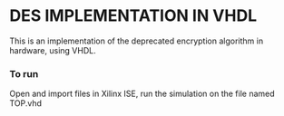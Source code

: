 # DES IMPLEMENTATION IN VHDL
This is an implementation of the deprecated encryption algorithm in hardware, using VHDL. 



### To run
Open and import files in Xilinx ISE, run the simulation on the file named TOP.vhd
